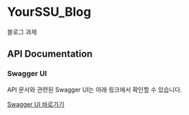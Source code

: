 # YourSSU_Blog
블로그 과제

## API Documentation
### Swagger UI
API 문서와 관련된 Swagger UI는 아래 링크에서 확인할 수 있습니다.

[Swagger UI 바로가기](https://minjikimkim2222.github.io/yourssu-blog-swagger-ui/#/)
